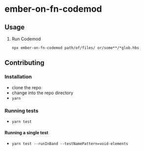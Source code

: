 # ember-on-fn-codemod

## Usage

1. Run Codemod
   ```
   npx ember-on-fn-codemod path/of/files/ or/some**/*glob.hbs
   ```

## Contributing

### Installation

- clone the repo
- change into the repo directory
- `yarn`

### Running tests

- `yarn test`

#### Running a single test

- `yarn test --runInBand --testNamePattern=void-elements`
